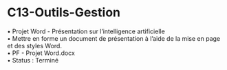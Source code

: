# C13-Outils-Gestion
• Projet Word - Présentation sur l’intelligence artificielle\
• Mettre en forme un document de présentation à l’aide de la mise en page et des styles Word.\
• PF - Projet Word.docx\
• Status : Terminé
